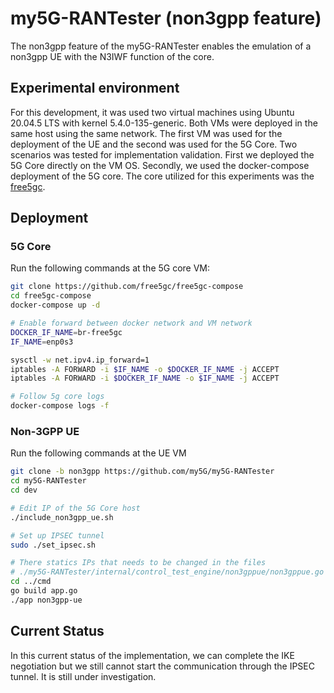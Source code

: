 # my5G-RANTester (non3gpp feature)
The non3gpp feature of the my5G-RANTester enables the emulation of a non3gpp UE with the N3IWF function of the core.

## Experimental environment
For this development, it was used two virtual machines using Ubuntu 20.04.5 LTS with kernel 5.4.0-135-generic. Both VMs were deployed in the same host using the same network. The first VM was used for the deployment of the UE and the second was used for the 5G Core.
Two scenarios was tested for implementation validation. First we deployed the 5G Core directly on the VM OS. Secondly, we used the docker-compose deployment of the 5G core. The core utilized for this experiments was the [free5gc](https://github.com/free5gc/free5gc).

## Deployment
### 5G Core
Run the following commands at the 5G core VM:
```bash
git clone https://github.com/free5gc/free5gc-compose
cd free5gc-compose
docker-compose up -d

# Enable forward between docker network and VM network
DOCKER_IF_NAME=br-free5gc
IF_NAME=enp0s3

sysctl -w net.ipv4.ip_forward=1
iptables -A FORWARD -i $IF_NAME -o $DOCKER_IF_NAME -j ACCEPT
iptables -A FORWARD -i $DOCKER_IF_NAME -o $IF_NAME -j ACCEPT

# Follow 5g core logs
docker-compose logs -f
```

### Non-3GPP UE
Run the following commands at the UE VM

```bash
git clone -b non3gpp https://github.com/my5G/my5G-RANTester
cd my5G-RANTester
cd dev

# Edit IP of the 5G Core host
./include_non3gpp_ue.sh

# Set up IPSEC tunnel
sudo ./set_ipsec.sh

# There statics IPs that needs to be changed in the files
# ./my5G-RANTester/internal/control_test_engine/non3gppue/non3gppue.go
cd ../cmd
go build app.go
./app non3gpp-ue
```

## Current Status
In this current status of the implementation, we can complete the IKE negotiation but we still cannot start the communication through the IPSEC tunnel. It is still under investigation.

